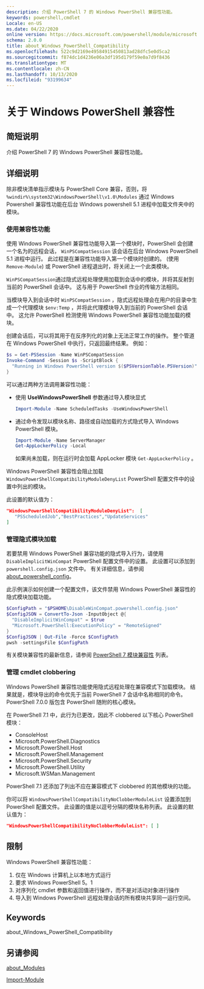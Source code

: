 ```yaml
---
description: 介绍 PowerShell 7 的 Windows PowerShell 兼容性功能。
keywords: powershell,cmdlet
Locale: en-US
ms.date: 04/22/2020
online version: https://docs.microsoft.com/powershell/module/microsoft.powershell.core/about/about_windows_powershell_compatibility?view=powershell-7.1&WT.mc_id=ps-gethelp
schema: 2.0.0
title: about_Windows_PowerShell_Compatibility
ms.openlocfilehash: 522c9d2169e49584915450813ad28dfc5e0d5ca2
ms.sourcegitcommit: f874dc1d4236e06a3df195d179f59e0a7d9f8436
ms.translationtype: MT
ms.contentlocale: zh-CN
ms.lasthandoff: 10/13/2020
ms.locfileid: "93199634"
---
```

# <a name="about-windows-powershell-compatibility"></a>关于 Windows PowerShell 兼容性

## <a name="short-description"></a>简短说明

介绍 PowerShell 7 的 Windows PowerShell 兼容性功能。

## <a name="long-description"></a>详细说明

除非模块清单指示模块与 PowerShell Core 兼容，否则，将 `%windir%\system32\WindowsPowerShell\v1.0\Modules` 通过 Windows Powershell 兼容性功能在后台 Windows powershell 5.1 进程中加载文件夹中的模块。

### <a name="using-the-compatibility-feature"></a>使用兼容性功能

使用 Windows PowerShell 兼容性功能导入第一个模块时，PowerShell 会创建一个名为的远程会话， `WinPSCompatSession` 该会话在后台 Windows PowerShell 5.1 进程中运行。 此过程是在兼容性功能导入第一个模块时创建的。  (使用 `Remove-Module`) 或 PowerShell 进程退出时，将关闭上一个此类模块。

`WinPSCompatSession`通过隐式远程处理使用加载到会话中的模块，并将其反射到当前的 PowerShell 会话中。 这与用于 PowerShell 作业的传输方法相同。

当模块导入到会话中时 `WinPSCompatSession` ，隐式远程处理会在用户的目录中生成一个代理模块 `$env:Temp` ，并将此代理模块导入到当前的 PowerShell 会话中。 这允许 PowerShell 检测使用 Windows PowerShell 兼容性功能加载的模块。

创建会话后，可以将其用于在反序列化的对象上无法正常工作的操作。 整个管道在 Windows PowerShell 中执行，只返回最终结果。 例如：

```powershell
$s = Get-PSSession -Name WinPSCompatSession
Invoke-Command -Session $s -ScriptBlock {
  "Running in Windows PowerShell version $($PSVersionTable.PSVersion)"
}
```

可以通过两种方法调用兼容性功能：

- 使用 **UseWindowsPowerShell** 参数通过导入模块显式

   ```powershell
   Import-Module -Name ScheduledTasks -UseWindowsPowerShell
   ```

- 通过命令发现以模块名称、路径或自动加载的方式隐式导入 Windows PowerShell 模块。

   ```powershell
   Import-Module -Name ServerManager
   Get-AppLockerPolicy -Local
   ```

   如果尚未加载，则在运行时会加载 AppLocker 模块  `Get-AppLockerPolicy` 。

Windows PowerShell 兼容性会阻止加载 `WindowsPowerShellCompatibilityModuleDenyList` PowerShell 配置文件中的设置中列出的模块。

此设置的默认值为：

```json
"WindowsPowerShellCompatibilityModuleDenyList":  [
   "PSScheduledJob","BestPractices","UpdateServices"
]
```

### <a name="managing-implicit-module-loading"></a>管理隐式模块加载

若要禁用 Windows PowerShell 兼容功能的隐式导入行为，请使用 `DisableImplicitWinCompat` PowerShell 配置文件中的设置。 此设置可以添加到 `powershell.config.json` 文件中。 有关详细信息，请参阅 [about_powershell_config](about_powershell_config.md)。

此示例演示如何创建一个配置文件，该文件禁用 Windows PowerShell 兼容性的隐式模块加载功能。

```powershell
$ConfigPath = "$PSHOME\DisableWinCompat.powershell.config.json"
$ConfigJSON = ConvertTo-Json -InputObject @{
  "DisableImplicitWinCompat" = $true
  "Microsoft.PowerShell:ExecutionPolicy" = "RemoteSigned"
}
$ConfigJSON | Out-File -Force $ConfigPath
pwsh -settingsFile $ConfigPath
```

有关模块兼容性的最新信息，请参阅 [PowerShell 7 模块兼容性](https://aka.ms/PSModuleCompat) 列表。

### <a name="managing-cmdlet-clobbering"></a>管理 cmdlet clobbering

Windows PowerShell 兼容性功能使用隐式远程处理在兼容模式下加载模块。 结果就是，模块导出的命令优先于当前 PowerShell 7 会话中名称相同的命令。 PowerShell 7.0.0 版包含 PowerShell 随附的核心模块。

在 PowerShell 7.1 中，此行为已更改，因此不 clobbered 以下核心 PowerShell 模块：

- ConsoleHost
- Microsoft.PowerShell.Diagnostics
- Microsoft.PowerShell.Host
- Microsoft.PowerShell.Management
- Microsoft.PowerShell.Security
- Microsoft.PowerShell.Utility
- Microsoft.WSMan.Management

PowerShell 7.1 还添加了列出不应在兼容模式下 clobbered 的其他模块的功能。

你可以将 `WindowsPowerShellCompatibilityNoClobberModuleList` 设置添加到 PowerShell 配置文件。 此设置的值是以逗号分隔的模块名称列表。 此设置的默认值为：

```json
"WindowsPowerShellCompatibilityNoClobberModuleList": [ ]
```

## <a name="limitations"></a>限制

Windows PowerShell 兼容性功能：

1. 仅在 Windows 计算机上以本地方式运行
1. 要求 Windows PowerShell 5。1
1. 对序列化 cmdlet 参数和返回值进行操作，而不是对活动对象进行操作
1. 导入到 Windows PowerShell 远程处理会话的所有模块共享同一运行空间。

## <a name="keywords"></a>Keywords

about_Windows_PowerShell_Compatibility

## <a name="see-also"></a>另请参阅

[about_Modules](about_Modules.md)

[Import-Module](xref:Microsoft.PowerShell.Core.Import-Module)

